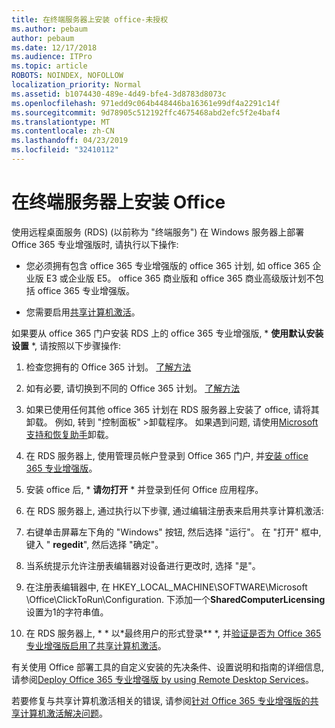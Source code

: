 ```yaml
---
title: 在终端服务器上安装 office-未授权
ms.author: pebaum
author: pebaum
ms.date: 12/17/2018
ms.audience: ITPro
ms.topic: article
ROBOTS: NOINDEX, NOFOLLOW
localization_priority: Normal
ms.assetid: b1074430-489e-4d49-bfe4-3d8783d8073c
ms.openlocfilehash: 971edd9c064b448446ba16361e99df4a2291c14f
ms.sourcegitcommit: 9d78905c512192ffc4675468abd2efc5f2e4baf4
ms.translationtype: MT
ms.contentlocale: zh-CN
ms.lasthandoff: 04/23/2019
ms.locfileid: "32410112"
---
```

# <a name="installing-office-on-a-terminal-server"></a>在终端服务器上安装 Office

使用远程桌面服务 (RDS) (以前称为 "终端服务") 在 Windows 服务器上部署 Office 365 专业增强版时, 请执行以下操作:
  
- 您必须拥有包含 office 365 专业增强版的 office 365 计划, 如 office 365 企业版 E3 或企业版 E5。 office 365 商业版和 office 365 商业高级版计划不包括 office 365 专业增强版。
    
- 您需要启用[共享计算机激活](https://docs.microsoft.com/DeployOffice/overview-of-shared-computer-activation-for-office-365-proplus)。
    
如果要从 office 365 门户安装 RDS 上的 office 365 专业增强版, * **使用默认安装设置** *, 请按照以下步骤操作: 
  
1. 检查您拥有的 Office 365 计划。 [了解方法](https://docs.microsoft.com/office365/admin/admin-overview/what-subscription-do-i-have)
    
2. 如有必要, 请切换到不同的 Office 365 计划。 [了解方法](https://docs.microsoft.com/office365/admin/subscriptions-and-billing/switch-to-a-different-plan)
    
3. 如果已使用任何其他 office 365 计划在 RDS 服务器上安装了 office, 请将其卸载。 例如, 转到 "控制面板" \>卸载程序。 如果遇到问题, 请使用[Microsoft 支持和恢复助手](https://aka.ms/SARA-OfficeUninstall-Alchemy)卸载。 
    
4. 在 RDS 服务器上, 使用管理员帐户登录到 Office 365 门户, 并[安装 office 365 专业增强版](https://portal.office.com/OLS/MySoftware.aspx)。
    
5. 安装 office 后, * **请勿打开** * 并登录到任何 Office 应用程序。 
    
6. 在 RDS 服务器上, 通过执行以下步骤, 通过编辑注册表来启用共享计算机激活:
    
1. 右键单击屏幕左下角的 "Windows" 按钮, 然后选择 "运行"。 在 "打开" 框中, 键入 " **regedit**", 然后选择 "确定"。 
    
2. 当系统提示允许注册表编辑器对设备进行更改时, 选择 "是"。
    
3. 在注册表编辑器中, 在 HKEY_LOCAL_MACHINE\SOFTWARE\Microsoft \Office\ClickToRun\Configuration. 下添加一个**SharedComputerLicensing**设置为1的字符串值。 
    
7. 在 RDS 服务器上, * * 以*最终用户的形式登录** *, 并[验证是否为 Office 365 专业增强版启用了共享计算机激活](https://docs.microsoft.com/DeployOffice/troubleshoot-issues-with-shared-computer-activation-for-office-365-proplus#verify-that-activation-for-office-365-proplus-succeeded)。
    
有关使用 Office 部署工具的自定义安装的先决条件、设置说明和指南的详细信息, 请参阅[Deploy Office 365 专业增强版 by using Remote Desktop Services](https://docs.microsoft.com/DeployOffice/deploy-office-365-proplus-by-using-remote-desktop-services)。
  
若要修复与共享计算机激活相关的错误, 请参阅[针对 Office 365 专业增强版的共享计算机激活解决问题](https://docs.microsoft.com/DeployOffice/troubleshoot-issues-with-shared-computer-activation-for-office-365-proplus)。
  

